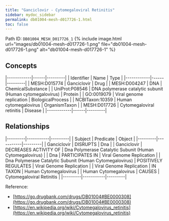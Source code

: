 ```yaml
---
title: "Ganciclovir - Cytomegaloviral Retinitis"
sidebar: mydoc_sidebar
permalink: db01004-mesh-d017726-1.html
toc: false 
---
```



Path ID: `DB01004_MESH_D017726_1`
{% include image.html url="images/db01004-mesh-d017726-1.png" file="db01004-mesh-d017726-1.png" alt="db01004-mesh-d017726-1" %}

## Concepts

|------------|------|---------|
| Identifier | Name | Type    |
|------------|------|---------|
| MESH:D015774 | Ganciclovir | Drug |
| MESH:D004247 | DNA | ChemicalSubstance |
| UniProt:P08546 | DNA polymerase catalytic subunit (Human cytomegalovirus) | Protein |
| GO:0019079 | Viral genome replication | BiologicalProcess |
| NCBITaxon:10359 | Human cytomegalovirus | OrganismTaxon |
| MESH:D017726 | Cytomegaloviral retinitis | Disease |
|------------|------|---------|

## Relationships

|---------|-----------|---------|
| Subject | Predicate | Object  |
|---------|-----------|---------|
| Ganciclovir | DISRUPTS | Dna |
| Ganciclovir | DECREASES ACTIVITY OF | Dna Polymerase Catalytic Subunit (Human Cytomegalovirus) |
| Dna | PARTICIPATES IN | Viral Genome Replication |
| Dna Polymerase Catalytic Subunit (Human Cytomegalovirus) | POSITIVELY REGULATES | Viral Genome Replication |
| Viral Genome Replication | IN TAXON | Human Cytomegalovirus |
| Human Cytomegalovirus | CAUSES | Cytomegaloviral Retinitis |
|---------|-----------|---------|

Reference: 
  - [https://go.drugbank.com/drugs/DB01004#BE0000308](https://go.drugbank.com/drugs/DB01004#BE0000308)
  - [https://en.wikipedia.org/wiki/Cytomegalovirus_retinitis](https://en.wikipedia.org/wiki/Cytomegalovirus_retinitis)
